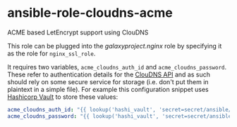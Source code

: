 # ansible-role-cloudns-acme
ACME based LetEncrypt support using ClouDNS

This role can be plugged into the *galaxyproject.nginx* role by specifying it as the role for `nginx_ssl_role`.

It requires two variables, `acme_cloudns_auth_id` and `acme_cloudns_password`. These refer to authentication details for the
[ClouDNS API](https://www.cloudns.net/api-settings/) and as such should rely on some secure service for storage (i.e. don't
put them in plaintext in a simple file). For example this configuration snippet uses [Hashicorp Vault](https://www.vaultproject.io/)
to store these values:

```yaml
acme_cloudns_auth_id: "{{ lookup('hashi_vault', 'secret=secret/ansible/cloudns/myserver:auth_id') }}"
acme_cloudns_password: "{{ lookup('hashi_vault', 'secret=secret/ansible/cloudns/myserver:password') }}"
```
